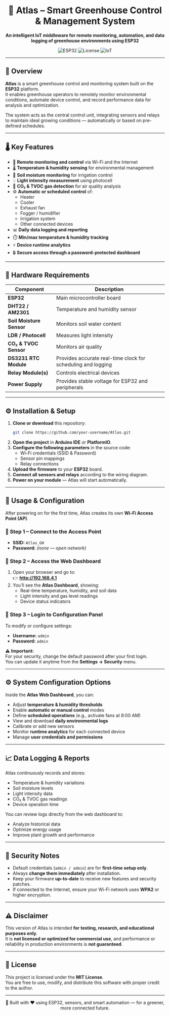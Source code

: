 <div align="center">

  # 🌿 Atlas – Smart Greenhouse Control & Management System

  **An intelligent IoT middleware for remote monitoring, automation, and data logging of greenhouse environments using ESP32**

  ![ESP32](https://img.shields.io/badge/Platform-ESP32-blue)
  ![License](https://img.shields.io/badge/License-MIT-green)
  ![IoT](https://img.shields.io/badge/Category-IoT%20Project-lightgrey)
</div>


---

## 🧠 Overview

**Atlas** is a smart greenhouse control and monitoring system built on the **ESP32** platform.  
It enables greenhouse operators to remotely monitor environmental conditions, automate device control, and record performance data for analysis and optimization.

The system acts as the central control unit, integrating sensors and relays to maintain ideal growing conditions — automatically or based on pre-defined schedules.

---

## 🌡️ Key Features

- 📶 **Remote monitoring and control** via Wi-Fi and the Internet  
- 🌡️ **Temperature & humidity sensing** for environmental management  
- 🌱 **Soil moisture monitoring** for irrigation control  
- 💡 **Light intensity measurement** using photocell  
- 🧪 **CO₂ & TVOC gas detection** for air quality analysis  
- ⚙️ **Automatic or scheduled control** of:
  - Heater  
  - Cooler  
  - Exhaust fan  
  - Fogger / humidifier  
  - Irrigation system  
  - Other connected devices  
- 📊 **Daily data logging and reporting**  
- ⏱️ **Min/max temperature & humidity tracking**  
- ⚡ **Device runtime analytics**  
- 🔒 **Secure access through a password-protected dashboard**

---

## 🧩 Hardware Requirements

| Component | Description |
|------------|-------------|
| **ESP32** | Main microcontroller board |
| **DHT22 / AM2301** | Temperature and humidity sensor |
| **Soil Moisture Sensor** | Monitors soil water content |
| **LDR / Photocell** | Measures light intensity |
| **CO₂ & TVOC Sensor** | Monitors air quality |
| **DS3231 RTC Module** | Provides accurate real-time clock for scheduling and logging |
| **Relay Module(s)** | Controls electrical devices |
| **Power Supply** | Provides stable voltage for ESP32 and peripherals |

---

## ⚙️ Installation & Setup

1. **Clone or download** this repository:
   ```bash
   git clone https://github.com/your-username/Atlas.git
   ```
2. **Open the project** in **Arduino IDE** or **PlatformIO**.  
3. **Configure the following parameters** in the source code:
   - Wi-Fi credentials (SSID & Password)  
   - Sensor pin mappings  
   - Relay connections  
4. **Upload the firmware** to your **ESP32** board.  
5. **Connect all sensors and relays** according to the wiring diagram.  
6. **Power on your module** — Atlas will start automatically.

---

## 🚀 Usage & Configuration

After powering on for the first time, Atlas creates its own **Wi-Fi Access Point (AP)**.

### 🔹 Step 1 – Connect to the Access Point
- **SSID:** `Atlas_GH`  
- **Password:** *(none — open network)*  

### 🔹 Step 2 – Access the Web Dashboard
1. Open your browser and go to:  
   👉 **http://192.168.4.1**  
2. You’ll see the **Atlas Dashboard**, showing:
   - Real-time temperature, humidity, and soil data  
   - Light intensity and gas level readings  
   - Device status indicators  

### 🔹 Step 3 – Login to Configuration Panel
To modify or configure settings:
- **Username:** `admin`  
- **Password:** `admin`  

⚠️ **Important:**  
For your security, change the default password after your first login.  
You can update it anytime from the **Settings → Security** menu.

---

## ⚙️ System Configuration Options

Inside the **Atlas Web Dashboard**, you can:
- Adjust **temperature & humidity thresholds**  
- Enable **automatic or manual control** modes  
- Define **scheduled operations** (e.g., activate fans at 8:00 AM)  
- View and download **daily environmental logs**  
- Calibrate or add new sensors  
- Monitor **runtime analytics** for each connected device  
- Manage **user credentials and permissions**

---

## 📈 Data Logging & Reports

Atlas continuously records and stores:
- Temperature & humidity variations  
- Soil moisture levels  
- Light intensity data  
- CO₂ & TVOC gas readings  
- Device operation time  

You can review logs directly from the web dashboard to:
- Analyze historical data  
- Optimize energy usage  
- Improve plant growth and performance  

---

## 🔐 Security Notes

- Default credentials (`admin / admin`) are for **first-time setup only**.  
- Always **change them immediately** after installation.  
- Keep your firmware **up-to-date** to receive new features and security patches.  
- If connected to the Internet, ensure your Wi-Fi network uses **WPA2** or higher encryption.

---

## ⚠️ Disclaimer

This version of Atlas is intended **for testing, research, and educational purposes only**.  
It is **not licensed or optimized for commercial use**, and performance or reliability in production environments is **not guaranteed**.

---

## 🧾 License

This project is licensed under the **MIT License**.  
You are free to use, modify, and distribute this software with proper credit to the author.

---

<div align="center">
  🌱 Built with ❤️ using ESP32, sensors, and smart automation —  
  for a greener, more connected future.
</div>
